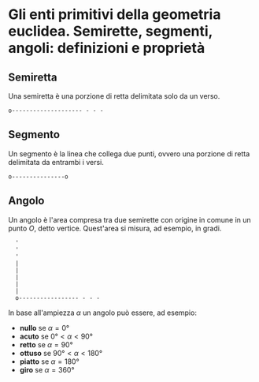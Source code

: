# Gli enti primitivi della geometria euclidea. Semirette, segmenti, angoli: definizioni e proprietà

## Semiretta

Una semiretta è una porzione di retta delimitata solo da un verso.

```
o-------------------- - - -
```

## Segmento

Un segmento è la linea che collega due punti, ovvero una porzione di retta
delimitata da entrambi i versi.

```
o---------------o
```

## Angolo

Un angolo è l'area compresa tra due semirette con origine in comune in un punto
$O$, detto vertice. Quest'area si misura, ad esempio, in gradi.

```
  '
  '
  '
  |
  |
  |
  |
  |
  o----------------- - - -
```

In base all'ampiezza $\alpha$ un angolo può essere, ad esempio:
- **nullo** se $\alpha = 0°$
- **acuto** se $0° < \alpha < 90°$
- **retto** se $\alpha = 90°$
- **ottuso** se $90° < \alpha < 180°$
- **piatto** se $\alpha = 180°$
- **giro** se $\alpha = 360°$
